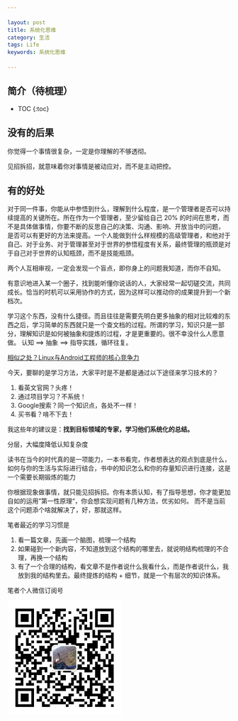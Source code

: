```yaml
---

layout: post
title: 系统化思维
category: 生活
tags: Life
keywords: 系统化思维

---
```


## 简介（待梳理）

* TOC
{:toc}


## 没有的后果

你觉得一个事情很复杂，一定是你理解的不够透彻。

见招拆招，就意味着你对事情是被动应对，而不是主动把控。

## 有的好处



对于同一件事，你能从中参悟到什么，理解到什么程度，是一个管理者是否可以持续提高的关键所在。所在作为一个管理者，至少留给自己 20% 的时间在思考，而不是具体做事情，你要不断的反思自己的决策、沟通、影响、开放当中的问题， 是否可以有更好的方法来提高。一个人能做到什么样规模的高级管理者，和他对于自己、对于业务、对于管理甚至对于世界的参悟程度有关系，最终管理的瓶颈是对于自己对于世界的认知瓶颈，而不是技能瓶颈。

两个人互相审视，一定会发现一个盲点，即你身上的问题我知道，而你不自知。


有意识地进入某一个圈子，找到能听懂你说话的人，大家经常一起切磋交流，共同成长。恰当的时机可以采用协作的方式，因为这样可以推动你的成果提升到一个新档次。

学习这个东西，没有什么捷径。而且往往是需要先明白更多抽象的相对比较难的东西之后，学习简单的东西就只是一个查文档的过程。所谓的学习，知识只是一部分，理解知识是如何被抽象和提炼的过程，才是更重要的。很不幸没什么人愿意做。 认知 ==> 抽象 ==> 指导实践，循环往复。 

[相似之处？Linux与Android工程师的核心竞争力](https://mp.weixin.qq.com/s?__biz=MjM5ODYxMDA5OQ==&mid=2651961821&idx=1&sn=96463f0743e169b1b9c60c2cf9000bad&chksm=bd2d0c018a5a851722928cc445e918e0e0a8bd35601eabf30e9c7e4b6b8fefb84809af7996cd&mpshare=1&scene=23&srcid=%23rd)

今天，要聊的是学习方法，大家平时是不是都是通过以下途径来学习技术的？

1. 看英文官网？头疼！
2. 通过项目学习？不系统！
3. Google搜索？同一个知识点，各处不一样！
4. 买书看？啃不下去！


我这些年的建议是：**找到目标领域的专家，学习他们系统化的总结。**



分层，大幅度降低认知复杂度

读书在当今的时代真的是一项能力，一本书看完，作者想表达的观点到底是什么，如何与你的生活与实际进行结合，书中的知识怎么和你的存量知识进行连接，这是一个需要长期锻炼的能力



你根据现象做事情，就只能见招拆招。你有本质认知，有了指导思想，你才能更加自如的运用”第一性原理“，你会想实现问题有几种方法，优劣如何。 而不是当前这个问题添个啥就解决了，好，那就这样。

笔者最近的学习习惯是

1. 看一篇文章，先画一个脑图，梳理一个结构
2. 如果碰到一个新内容，不知道放到这个结构的哪里去，就说明结构梳理的不合理，再换一个结构
3. 有了一个合理的结构，看文章不是作者说什么我看什么，而是作者说什么，我放到我的结构里去。最终提炼的结构 + 细节，就是一个有层次的知识体系。


笔者个人微信订阅号

![](/public/upload/qrcode_for_gh.jpg)
